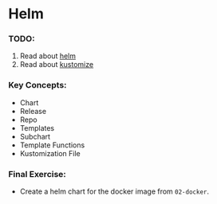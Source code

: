 # Helm

### TODO:

1. Read about [helm](https://letmegooglethat.com/?q=helm)
2. Read about [kustomize](https://kustomize.io/) 


### Key Concepts:
- Chart
- Release
- Repo 
- Templates
- Subchart
- Template Functions
- Kustomization File

### Final Exercise:
- Create a helm chart for the docker image from `02-docker`.
